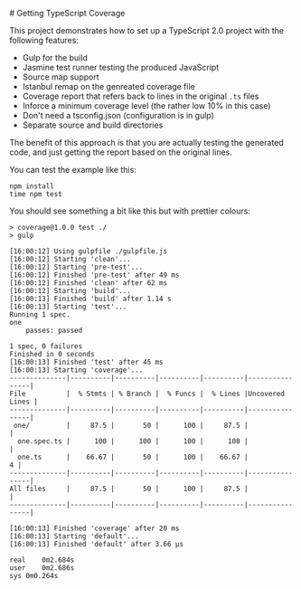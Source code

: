 # Getting TypeScript Coverage

This project demonstrates how to set up a TypeScript 2.0 project with the following features:

* Gulp for the build
* Jasmine test runner testing the produced JavaScript
* Source map support
* Istanbul remap on the genreated coverage file
* Coverage report that refers back to lines in the original `.ts` files
* Inforce a minimum coverage level (the rather low 10% in this case)
* Don't need a tsconfig.json (configuration is in gulp)
* Separate source and build directories

The benefit of this approach is that you are actually testing the generated
code, and just getting the report based on the original lines.

You can test the example like this:

```
npm install
time npm test
```

You should see something a bit like this but with prettier colours: 

```
> coverage@1.0.0 test ./
> gulp

[16:00:12] Using gulpfile ./gulpfile.js
[16:00:12] Starting 'clean'...
[16:00:12] Starting 'pre-test'...
[16:00:12] Finished 'pre-test' after 49 ms
[16:00:12] Finished 'clean' after 62 ms
[16:00:12] Starting 'build'...
[16:00:13] Finished 'build' after 1.14 s
[16:00:13] Starting 'test'...
Running 1 spec.
one
    passes: passed

1 spec, 0 failures
Finished in 0 seconds
[16:00:13] Finished 'test' after 45 ms
[16:00:13] Starting 'coverage'...
--------------|----------|----------|----------|----------|----------------|
File          |  % Stmts | % Branch |  % Funcs |  % Lines |Uncovered Lines |
--------------|----------|----------|----------|----------|----------------|
 one/         |     87.5 |       50 |      100 |     87.5 |                |
  one.spec.ts |      100 |      100 |      100 |      100 |                |
  one.ts      |    66.67 |       50 |      100 |    66.67 |              4 |
--------------|----------|----------|----------|----------|----------------|
All files     |     87.5 |       50 |      100 |     87.5 |                |
--------------|----------|----------|----------|----------|----------------|

[16:00:13] Finished 'coverage' after 20 ms
[16:00:13] Starting 'default'...
[16:00:13] Finished 'default' after 3.66 μs

real	0m2.684s
user	0m2.686s
sys	0m0.264s
```
